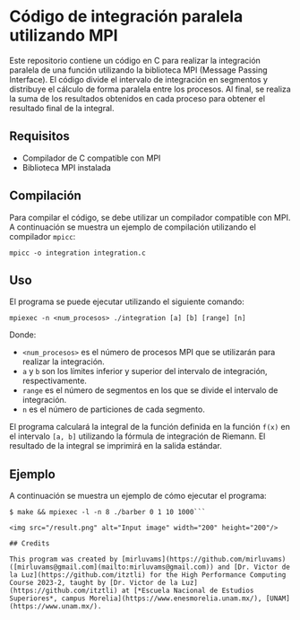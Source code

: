 # Código de integración paralela utilizando MPI

Este repositorio contiene un código en C para realizar la integración paralela de una función utilizando la biblioteca MPI (Message Passing Interface). El código divide el intervalo de integración en segmentos y distribuye el cálculo de forma paralela entre los procesos. Al final, se realiza la suma de los resultados obtenidos en cada proceso para obtener el resultado final de la integral.

## Requisitos

- Compilador de C compatible con MPI
- Biblioteca MPI instalada

## Compilación

Para compilar el código, se debe utilizar un compilador compatible con MPI. A continuación se muestra un ejemplo de compilación utilizando el compilador `mpicc`:

```
mpicc -o integration integration.c
```

## Uso

El programa se puede ejecutar utilizando el siguiente comando:

```
mpiexec -n <num_procesos> ./integration [a] [b] [range] [n]
```

Donde:
- `<num_procesos>` es el número de procesos MPI que se utilizarán para realizar la integración.
- `a` y `b` son los límites inferior y superior del intervalo de integración, respectivamente.
- `range` es el número de segmentos en los que se divide el intervalo de integración.
- `n` es el número de particiones de cada segmento.

El programa calculará la integral de la función definida en la función `f(x)` en el intervalo `[a, b]` utilizando la fórmula de integración de Riemann. El resultado de la integral se imprimirá en la salida estándar.

## Ejemplo

A continuación se muestra un ejemplo de cómo ejecutar el programa:

```
$ make && mpiexec -l -n 8 ./barber 0 1 10 1000```

<img src="/result.png" alt="Input image" width="200" height="200"/>

## Credits

This program was created by [mirluvams](https://github.com/mirluvams) ([mirluvams@gmail.com](mailto:mirluvams@gmail.com)) and [Dr. Victor de la Luz](https://github.com/itztli) for the High Performance Computing Course 2023-2, taught by [Dr. Victor de la Luz](https://github.com/itztli) at [*Escuela Nacional de Estudios Superiores*, campus Morelia](https://www.enesmorelia.unam.mx/), [UNAM](https://www.unam.mx/).
